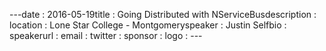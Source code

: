 ---﻿date : 2016-05-19title : Going Distributed with NServiceBusdescription : location : Lone Star College - Montgomeryspeaker : Justin  Selfbio : speakerurl : email : twitter : sponsor : logo : ---